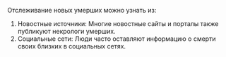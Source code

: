 Отслеживание новых умерших можно узнать из:
1. Новостные источники: Многие новостные сайты и порталы также публикуют некрологи умерших.
2. Социальные сети: Люди часто оставляют информацию о смерти своих близких в социальных сетях.
